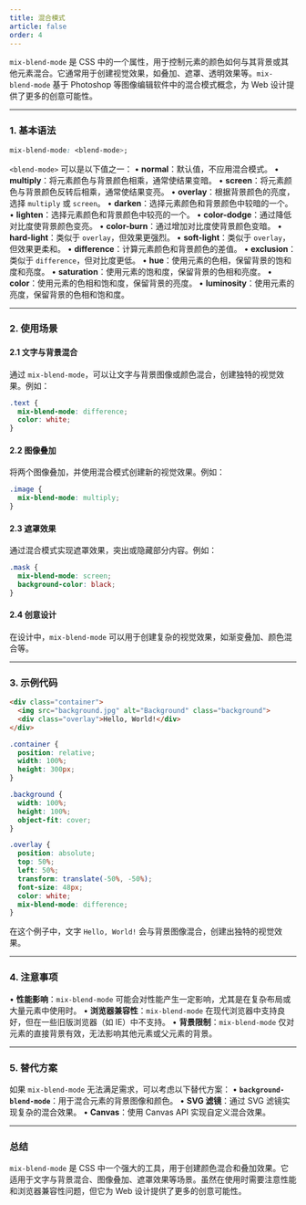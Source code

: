 ```yaml
---
title: 混合模式
article: false
order: 4
---
```


`mix-blend-mode` 是 CSS 中的一个属性，用于控制元素的颜色如何与其背景或其他元素混合。它通常用于创建视觉效果，如叠加、遮罩、透明效果等。`mix-blend-mode` 基于 Photoshop 等图像编辑软件中的混合模式概念，为 Web 设计提供了更多的创意可能性。

---

### **1. 基本语法**
```css
mix-blend-mode: <blend-mode>;
```

`<blend-mode>` 可以是以下值之一：
• **normal**：默认值，不应用混合模式。
• **multiply**：将元素颜色与背景颜色相乘，通常使结果变暗。
• **screen**：将元素颜色与背景颜色反转后相乘，通常使结果变亮。
• **overlay**：根据背景颜色的亮度，选择 `multiply` 或 `screen`。
• **darken**：选择元素颜色和背景颜色中较暗的一个。
• **lighten**：选择元素颜色和背景颜色中较亮的一个。
• **color-dodge**：通过降低对比度使背景颜色变亮。
• **color-burn**：通过增加对比度使背景颜色变暗。
• **hard-light**：类似于 `overlay`，但效果更强烈。
• **soft-light**：类似于 `overlay`，但效果更柔和。
• **difference**：计算元素颜色和背景颜色的差值。
• **exclusion**：类似于 `difference`，但对比度更低。
• **hue**：使用元素的色相，保留背景的饱和度和亮度。
• **saturation**：使用元素的饱和度，保留背景的色相和亮度。
• **color**：使用元素的色相和饱和度，保留背景的亮度。
• **luminosity**：使用元素的亮度，保留背景的色相和饱和度。

---

### **2. 使用场景**
#### **2.1 文字与背景混合**
通过 `mix-blend-mode`，可以让文字与背景图像或颜色混合，创建独特的视觉效果。例如：
```css
.text {
  mix-blend-mode: difference;
  color: white;
}
```

#### **2.2 图像叠加**
将两个图像叠加，并使用混合模式创建新的视觉效果。例如：
```css
.image {
  mix-blend-mode: multiply;
}
```

#### **2.3 遮罩效果**
通过混合模式实现遮罩效果，突出或隐藏部分内容。例如：
```css
.mask {
  mix-blend-mode: screen;
  background-color: black;
}
```

#### **2.4 创意设计**
在设计中，`mix-blend-mode` 可以用于创建复杂的视觉效果，如渐变叠加、颜色混合等。

---

### **3. 示例代码**
```html
<div class="container">
  <img src="background.jpg" alt="Background" class="background">
  <div class="overlay">Hello, World!</div>
</div>
```

```css
.container {
  position: relative;
  width: 100%;
  height: 300px;
}

.background {
  width: 100%;
  height: 100%;
  object-fit: cover;
}

.overlay {
  position: absolute;
  top: 50%;
  left: 50%;
  transform: translate(-50%, -50%);
  font-size: 48px;
  color: white;
  mix-blend-mode: difference;
}
```

在这个例子中，文字 `Hello, World!` 会与背景图像混合，创建出独特的视觉效果。

---

### **4. 注意事项**
• **性能影响**：`mix-blend-mode` 可能会对性能产生一定影响，尤其是在复杂布局或大量元素中使用时。
• **浏览器兼容性**：`mix-blend-mode` 在现代浏览器中支持良好，但在一些旧版浏览器（如 IE）中不支持。
• **背景限制**：`mix-blend-mode` 仅对元素的直接背景有效，无法影响其他元素或父元素的背景。

---

### **5. 替代方案**
如果 `mix-blend-mode` 无法满足需求，可以考虑以下替代方案：
• **`background-blend-mode`**：用于混合元素的背景图像和颜色。
• **SVG 滤镜**：通过 SVG 滤镜实现复杂的混合效果。
• **Canvas**：使用 Canvas API 实现自定义混合效果。

---

### **总结**
`mix-blend-mode` 是 CSS 中一个强大的工具，用于创建颜色混合和叠加效果。它适用于文字与背景混合、图像叠加、遮罩效果等场景。虽然在使用时需要注意性能和浏览器兼容性问题，但它为 Web 设计提供了更多的创意可能性。
